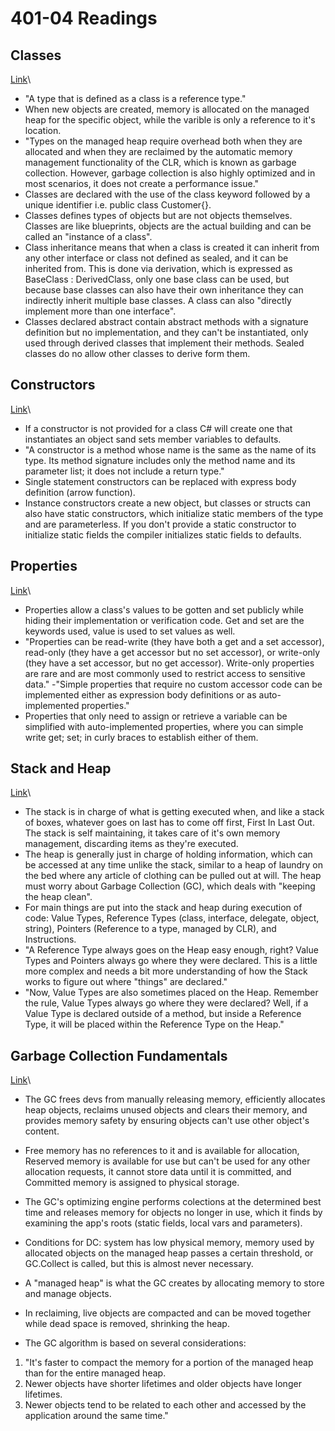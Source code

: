# 401-04 Readings

## Classes
[Link](https://docs.microsoft.com/en-us/dotnet/csharp/programming-guide/classes-and-structs/classes)\
- "A type that is defined as a class is a reference type."
- When new objects are created, memory is allocated on the managed heap for the specific object, while the varible is only a reference to it's location. 
- "Types on the managed heap require overhead both when they are allocated and when they are reclaimed by the automatic memory management functionality of the CLR, which is known as garbage collection. However, garbage collection is also highly optimized and in most scenarios, it does not create a performance issue."
- Classes are declared with the use of the class keyword followed by a unique identifier i.e. public class Customer{}.
- Classes defines types of objects but are not objects themselves. Classes are like blueprints, objects are the actual building and can be called an "instance of a class".
- Class inheritance means that when a class is created it can inherit from any other interface or class not defined as sealed, and it can be inherited from. This is done via derivation, which is expressed as BaseClass : DerivedClass, only one base class can be used, but because base classes can also have their own inheritance they can indirectly inherit multiple base classes. A class can also "directly implement more than one interface".
- Classes declared abstract contain abstract methods with a signature definition but no implementation, and they can't be instantiated, only used through derived classes that implement their methods. Sealed classes do no allow other classes to derive form them.


## Constructors
[Link](https://docs.microsoft.com/en-us/dotnet/csharp/programming-guide/classes-and-structs/constructors)\
- If a constructor is not provided for a class C# will create one that instantiates an object sand sets member variables to defaults. 
- "A constructor is a method whose name is the same as the name of its type. Its method signature includes only the method name and its parameter list; it does not include a return type."
- Single statement constructors can be replaced with express body definition (arrow function).
- Instance constructors create a new object, but classes or structs can also have static constructors, which initialize static members of the type and are parameterless. If you don't provide a static constructor to initialize static fields the compiler initializes static fields to defaults.

## Properties
[Link](https://docs.microsoft.com/en-us/dotnet/csharp/programming-guide/classes-and-structs/properties)\
- Properties allow a class's values to be gotten and set publicly while hiding their implementation or verification code. Get and set are the keywords used, value is used to set values as well.
- "Properties can be read-write (they have both a get and a set accessor), read-only (they have a get accessor but no set accessor), or write-only (they have a set accessor, but no get accessor). Write-only properties are rare and are most commonly used to restrict access to sensitive data."
-"Simple properties that require no custom accessor code can be implemented either as expression body definitions or as auto-implemented properties."
- Properties that only need to assign or retrieve a variable can be simplified with auto-implemented properties, where you can simple write get; set; in curly braces to establish either of them.

## Stack and Heap
[Link](https://www.c-sharpcorner.com/article/C-Sharp-heaping-vs-stacking-in-net-part-i/)\
- The stack is in charge of what is getting executed when, and like a stack of boxes, whatever goes on last has to come off first, First In Last Out. The stack is self maintaining, it takes care of it's own memory management, discarding items as they're executed.
- The heap is generally just in charge of holding information, which can be accessed at any time unlike the stack, similar to a heap of laundry on the bed where any article of clothing can be pulled out at will. The heap must worry about Garbage Collection (GC), which deals with "keeping the heap clean".
- For main things are put into the stack and heap during execution of code: Value Types, Reference Types (class, interface, delegate, object, string), Pointers (Reference to a type, managed by CLR), and Instructions. 
- "A Reference Type always goes on the Heap easy enough, right? Value Types and Pointers always go where they were declared.  This is a little more complex and needs a bit more understanding of how the Stack works to figure out where "things" are declared."
- "Now, Value Types are also sometimes placed on the Heap.  Remember the rule, Value Types always go where they were declared?  Well, if a Value Type is declared outside of a method, but inside a Reference Type, it will be placed within the Reference Type on the Heap."

## Garbage Collection Fundamentals
[Link](https://docs.microsoft.com/en-us/dotnet/standard/garbage-collection/fundamentals)\
- The GC frees devs from manually releasing memory, efficiently allocates heap objects, reclaims unused objects and clears their memory, and provides memory safety by ensuring objects can't use other object's content.
- Free memory has no references to it and is available for allocation, Reserved memory is available for use but can't be used for any other allocation requests, it cannot store data until it is committed, and Committed memory is assigned to physical storage.
- The GC's optimizing engine performs colections at the determined best time and releases memory for objects no longer in use, which it finds by examining the app's roots (static fields, local vars and parameters).
- Conditions for DC: system has low physical memory, memory used by allocated objects on the managed heap passes a certain threshold, or GC.Collect is called, but this is almost never necessary.
- A "managed heap" is what the GC creates by allocating memory to store and manage objects. 
- In reclaiming, live objects are compacted and can be moved together while dead space is removed, shrinking the heap.

- The GC algorithm is based on several considerations:
1. "It's faster to compact the memory for a portion of the managed heap than for the entire managed heap.
2. Newer objects have shorter lifetimes and  older objects have longer lifetimes.
3. Newer objects tend to be related to each other and accessed by the application around the same time."
